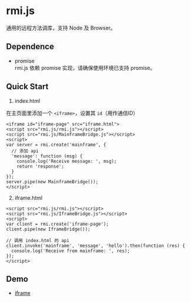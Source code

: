 # rmi.js
通用的远程方法调库，支持 Node 及 Browser。

## Dependence
* promise  
	rmi.js 依赖 promise 实现，请确保使用环境已支持 promise。

## Quick Start
1. index.html

在主页面里添加一个 `<iframe>`，设置其 `id`（用作通信ID）

```
<iframe id="iframe-page" src="iframe.html">
<script src="rmi.js/rmi.js"></script>
<script src="rmi.js/MainframeBridge.js"></script>
<script>
var server = rmi.create('mainframe', {
  // 添加 api
  'message': function (msg) {
    console.log('Receive message: ', msg);
    return 'response';
  }
});
server.pipe(new MainframeBridge());
</script>
```

2. iframe.html
```
<script src="rmi.js/rmi.js"></script>
<script src="rmi.js/IframeBridge.js"></script>
<script>
var client = rmi.create('iframe-page');
client.pipe(new IframeBridge());

// 调用 index.html 的 api
client.invoke('mainframe', 'message', 'hello').then(function (res) {
  console.log('Receive from mainframe: ', res);
});
</script>
```

## Demo
* [iframe](https://duoani.github.io/rmi.js/examples/iframe/)
